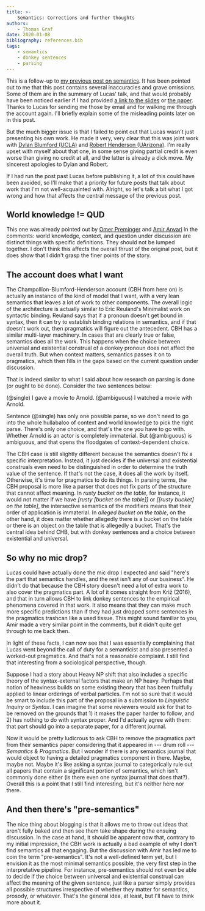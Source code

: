 ```yaml
---
title: >-
    Semantics: Corrections and further thoughts
authors:
    - Thomas Graf
date: 2020-01-08
bibliography: references.bib
tags:
    - semantics
    - donkey sentences
    - parsing
---
```


<!-- START_SUMMARY_BLOCK -->
This is a follow-up to [my previous post on semantics]({filename}2019-12-28_graf_semantics.md).
It has been pointed out to me that this post contains several inaccuracies and grave omissions.
Some of them are in the summary of Lucas' talk, and that would probably have been noticed earlier if I had provided [a link to the slides](http://tr.im/dd74) or [the paper](http://doi.org/dd74).
Thanks to Lucas for sending me those by email and for walking me through the account again.
I'll briefly explain some of the misleading points later on in this post.

But the much bigger issue is that I failed to point out that Lucas wasn't just presenting his own work.
He made it very, very clear that this was joint work with
[Dylan Blumford (UCLA)](https://dylanbumford.com/)
and
[Robert Henderson (UArizona)](https://www.rhenderson.net/).
I'm really upset with myself about that one, in some sense giving partial credit is even worse than giving no credit at all, and the latter is already a dick move.
My sincerest apologies to Dylan and Robert.

If I had run the post past Lucas before publishing it, a lot of this could have been avoided, so I'll make that a priority for future posts that talk about work that I'm not well-acquainted with.
Alright, so let's talk a bit what I got wrong and how that affects the central message of the previous post.
<!-- END_SUMMARY_BLOCK -->


## World knowledge != QUD

This one was already pointed out by [Omer Preminger](https://omer.lingsite.org/) and [Amir Anvari](https://sites.google.com/site/amiraanvari/) in the comments:
world knowledge, context, and question under discussion are distinct things with specific definitions.
They should not be lumped together.
I don't think this affects the overall thrust of the original post, but it does show that I didn't grasp the finer points of the story.


## The account does what I want

The Champollion-Blumford-Henderson account (CBH from here on) is actually an instance of the kind of model that I want, with a very lean semantics that leaves a lot of work to other components.
The overall logic of the architecture is actually similar to Eric Reuland's Minimalist work on syntactic binding.
Reuland says that if a pronoun doesn't get bound in syntax, then it can try to establish binding relations in semantics, and if that doesn't work out, then pragmatics will figure out the antecedent.
CBH has a similar multi-layer machinery.
In cases that are clearly true or false, semantics does all the work.
This happens when the choice between universal and existential construal of a donkey pronoun does not affect the overall truth.
But when context matters, semantics passes it on to pragmatics, which then fills in the gaps based on the current question under discussion.

That is indeed similar to what I said about how research on parsing is done (or ought to be done).
Consider the two sentences below:

(@single) I gave a movie to Arnold.
(@ambiguous) I watched a movie with Arnold.

Sentence (@single) has only one possible parse, so we don't need to go into the whole hullabaloo of context and world knowledge to pick the right parse.
There's only one choice, and that's the one you have to go with.
Whether Arnold is an actor is completely immaterial.
But (@ambiguous) is ambiguous, and that opens the floodgates of context-dependent choice.

The CBH case is still slightly different because the semantics doesn't fix a specific interpretation.
Instead, it just decides if the universal and existential construals even need to be distinguished in order to determine the truth value of the sentence.
If that's not the case, it does all the work by itself.
Otherwise, it's time for pragmatics to do its things.
In parsing terms, the CBH proposal is more like a parser that does not fix parts of the structure that cannot affect meaning.
In *rusty bucket on the table*, for instance, it would not matter if we have *[rusty [bucket on the table]]* or *[[rusty bucket] on the table]*, the intersective semantics of the modifiers means that their order of application is immaterial.
In *alleged bucket on the table*, on the other hand, it does matter whether allegedly there is a bucket on the table or there is an object on the table that is allegedly a bucket.
That's the central idea behind CHB, but with donkey sentences and a choice between existential and universal.


## So why no mic drop?

Lucas could have actually done the mic drop I expected and said "here's the part that semantics handles, and the rest isn't any of our business".
He didn't do that because the CBH story doesn't need a lot of extra work to also cover the pragmatics part.
A lot of it comes straight from Križ (2016), and that in turn allows CBH to link donkey sentences to the empirical phenomena covered in that work.
It also means that they can make much more specific predictions than if they had just dropped some sentences in the pragmatics trashcan like a used tissue.
This might sound familiar to you, Amir made a very similar point in the comments, but it didn't quite get through to me back then.

In light of these facts, I can now see that I was essentially complaining that Lucas went beyond the call of duty for a semanticist and also presented a worked-out pragmatics.
And that's not a reasonable complaint.
I still find that interesting from a sociological perspective, though.

Suppose I had a story about Heavy NP shift that also includes a specific theory of the syntax-external factors that make an NP heavy.
Perhaps that notion of heaviness builds on some existing theory that has been fruitfully applied to linear orderings of verbal particles.
I'm not so sure that it would be smart to include this part of the proposal in a submission to *Linguistic Inquiry* or *Syntax*.
I can imagine that some reviewers would ask for that to be removed on the grounds that 1) it makes the paper harder to follow, and 2) has nothing to do with syntax proper.
And I'd actually agree with them: that part should go into a separate paper, for a different journal.

Now it would be pretty ludicrous to ask CBH to remove the pragmatics part from their semantics paper considering that it appeared in --- drum roll --- *Semantics & Pragmatics*.
But I wonder if there is any semantics journal that would object to having a detailed pragmatics component in there.
Maybe, maybe not.
Maybe it's like asking a syntax journal to categorically rule out all papers that contain a significant portion of semantics, which isn't commonly done either (is there even one syntax journal that does that?).
Overall this is a point that I still find interesting, but it's neither here nor there.


## And then there's "pre-semantics"

The nice thing about blogging is that it allows me to throw out ideas that aren't fully baked and then see them take shape during the ensuing discussion.
In the case at hand, it should be apparent now that, contrary to my initial impression, the CBH work is actually a bad example of why I don't find semantics all that engaging.
But the discussion with Amir has led me to coin the term "pre-semantics".
It's not a well-defined term yet, but I envision it as the most minimal semantics possible, the very first step in the interpretative pipeline. 
For instance, pre-semantics should not even be able to decide if the choice between universal and existential construal can affect the meaning of the given sentence, just like a parser simply provides all possible structures irrespective of whether they matter for semantics, prosody, or whatever.
That's the general idea, at least, but I'll have to think more about it.
